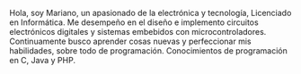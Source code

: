 Hola, soy Mariano, un apasionado de la electrónica y tecnología, Licenciado en Informática.
Me desempeño en el diseño e implemento circuitos electrónicos digitales y sistemas embebidos con microcontroladores.
Continuamente busco aprender cosas nuevas y perfeccionar mis habilidades, sobre todo de programación.
Conocimientos de programación en C, Java y PHP.
